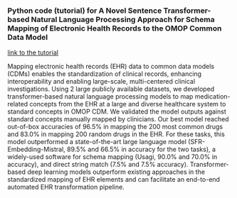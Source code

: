 ### Python code (tutorial) for **A Novel Sentence Transformer-based Natural Language Processing Approach for Schema Mapping of Electronic Health Records to the OMOP Common Data Model**

[link to the tutorial](https://github.com/zhounu/OMOP_mapping/blob/main/tutorial.ipynb)

Mapping electronic health records (EHR) data to common data models (CDMs) enables the standardization of clinical records, enhancing interoperability and enabling large-scale, multi-centered clinical investigations. Using 2 large publicly available datasets, we developed transformer-based natural language processing models to map medication-related concepts from the EHR at a large and diverse healthcare system to standard concepts in OMOP CDM. We validated the model outputs against standard concepts manually mapped by clinicians. Our best model reached out-of-box accuracies of 96.5% in mapping the 200 most common drugs and 83.0% in mapping 200 random drugs in the EHR. For these tasks, this model outperformed a state-of-the-art large language model (SFR-Embedding-Mistral, 89.5% and 66.5% in accuracy for the two tasks), a widely-used software for schema mapping (Usagi, 90.0% and 70.0% in accuracy), and direct string match (7.5% and 7.5% accuracy). Transformer-based deep learning models outperform existing approaches in the standardized mapping of EHR elements and can facilitate an end-to-end automated EHR transformation pipeline.  

